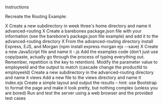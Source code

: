 Instructions

Recreate the Routing Example:

X Create a new subdirectory in week three's home directory and name it advanced-routing
X Create a barebones package.json file with your information (see the barebone’s package.json file example) and add it to the advanced-routing directory
X From the advanced-routing directory install Express, EJS, and Morgan (npm install express morgan ejs --save)
X Create a new JavaScript file and name it <yourLastName>-<assignmentName>.js
Add the examples code (don’t just use copy/paste, actually go through the process of typing everything out.  Remember, repetition is the key to retention).
Modify the parameter value to employeeId and the output to match (cascade change the productId to employeeId)
Create a new subdirectory in the advanced-routing directory and name it views
Add a new file to the views directory and name it index.ejs
Create a simple layout and output the results – hint: use Bootstrap to format the page and make it look pretty, but nothing complex (unless you are bored)
Run and test the server using a web browser and the provided test cases
